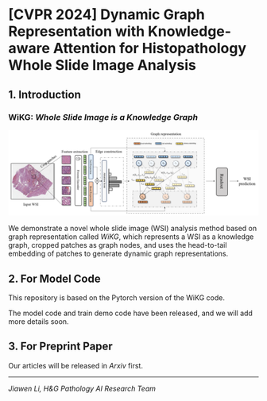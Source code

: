# [CVPR 2024] Dynamic Graph Representation with Knowledge-aware Attention for Histopathology Whole Slide Image Analysis
## 1. Introduction
### WiKG: *Whole Slide Image is a **K**nowledge Graph*

![WiKG Framework](figs/wikg_main.png "The framework of our proposed method for WSI analysis, including patch feature extraction, dynamic edge construction based on head and tail embeddings, graph representation learning, and the prediction of WSIs.")

We demonstrate a novel whole slide image (WSI) analysis method based on graph representation called *WiKG*, which represents a WSI as a knowledge graph, cropped patches as graph nodes, and uses the head-to-tail embedding of patches to generate dynamic graph representations. 

## 2. For Model Code
This repository is based on the Pytorch version of the WiKG code. 

The model code and train demo code have been released, and we will add more details soon.

## 3. For Preprint Paper
Our articles will be released in *Arxiv* first.


-----------------------
*Jiawen Li, H&G Pathology AI Research Team*

